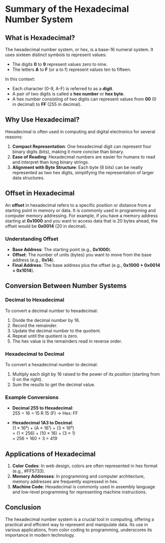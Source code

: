 # Summary of the Hexadecimal Number System

## What is Hexadecimal?

The hexadecimal number system, or hex, is a base-16 numeral system. It uses sixteen distinct symbols to represent values: 

- The digits **0** to **9** represent values zero to nine.
- The letters **A** to **F** (or a to f) represent values ten to fifteen.

In this context:
- Each character (0-9, A-F) is referred to as a **digit**.
- A pair of two digits is called a **hex number** or **hex byte**.
- A hex number consisting of two digits can represent values from **00** (0 in decimal) to **FF** (255 in decimal).

## Why Use Hexadecimal?

Hexadecimal is often used in computing and digital electronics for several reasons:

1. **Compact Representation**: One hexadecimal digit can represent four binary digits (bits), making it more concise than binary.
2. **Ease of Reading**: Hexadecimal numbers are easier for humans to read and interpret than long binary strings.
3. **Alignment with Byte Structure**: Each byte (8 bits) can be neatly represented as two hex digits, simplifying the representation of larger data structures.

## Offset in Hexadecimal

An **offset** in hexadecimal refers to a specific position or distance from a starting point in memory or data. It is commonly used in programming and computer memory addressing. For example, if you have a memory address starting at **0x1000** and you want to access data that is 20 bytes ahead, the offset would be **0x0014** (20 in decimal).

### Understanding Offset

- **Base Address**: The starting point (e.g., **0x1000**).
- **Offset**: The number of units (bytes) you want to move from the base address (e.g., **0x14**).
- **Final Address**: The base address plus the offset (e.g., **0x1000 + 0x0014 = 0x1014**).

## Conversion Between Number Systems

### Decimal to Hexadecimal

To convert a decimal number to hexadecimal:

1. Divide the decimal number by 16.
2. Record the remainder.
3. Update the decimal number to the quotient.
4. Repeat until the quotient is zero.
5. The hex value is the remainders read in reverse order.

### Hexadecimal to Decimal

To convert a hexadecimal number to decimal:

1. Multiply each digit by 16 raised to the power of its position (starting from 0 on the right).
2. Sum the results to get the decimal value.

### Example Conversions

- **Decimal 255 to Hexadecimal**:  
  255 ÷ 16 = 15 R 15 (F) → Hex: FF

- **Hexadecimal 1A3 to Decimal**:  
  (1 × 16²) + (A × 16¹) + (3 × 16⁰)  
  = (1 × 256) + (10 × 16) + (3 × 1)  
  = 256 + 160 + 3 = 419

## Applications of Hexadecimal

1. **Color Codes**: In web design, colors are often represented in hex format (e.g., #FF5733).
2. **Memory Addresses**: In programming and computer architecture, memory addresses are frequently expressed in hex.
3. **Machine Code**: Hexadecimal is commonly used in assembly language and low-level programming for representing machine instructions.

## Conclusion

The hexadecimal number system is a crucial tool in computing, offering a practical and efficient way to represent and manipulate data. Its use in various applications, from color coding to programming, underscores its importance in modern technology.
